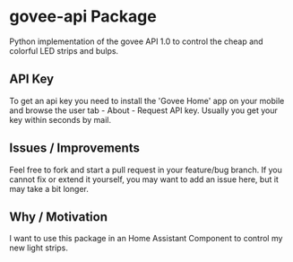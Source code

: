 # govee-api Package

Python implementation of the govee API 1.0 to control the cheap and colorful LED strips and bulps.

## API Key

To get an api key you need to install the 'Govee Home' app on your mobile and browse the user tab - About - Request API key. Usually you get your key within seconds by mail.

## Issues / Improvements

Feel free to fork and start a pull request in your feature/bug branch. If you cannot fix or extend it yourself, you may want to add an issue here, but it may take a bit longer.

## Why / Motivation

I want to use this package in an Home Assistant Component to control my new light strips.